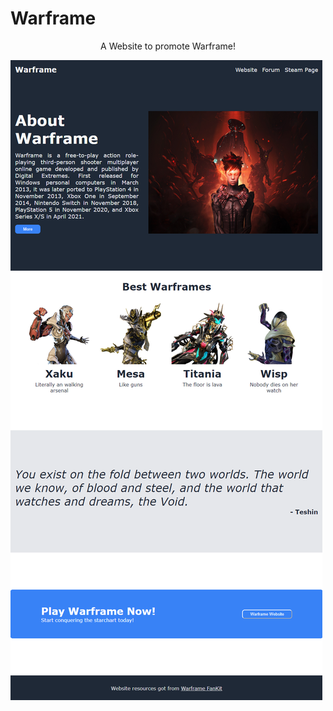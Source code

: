 # Warframe
<p align=center>
  A Website to promote Warframe!
  
  ![Screenshot](./images/ReadmeMain.png)
  
</p>
